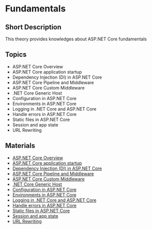 # Fundamentals

## Short Description

This theory provides knowledges about ASP.NET Core fundamentals

## Topics

* ASP.NET Core Overview
* ASP.NET Core application startup
* Dependency Injection (DI) in ASP.NET Core
* ASP.NET Core Pipeline and Middleware
* ASP.NET Core Custom Middleware
* .NET Core Generic Host
* Configuration in ASP.NET Core
* Environments in ASP.NET Core
* Logging in .NET Core and ASP.NET Core
* Handle errors in ASP.NET Core
* Static files in ASP.NET Core
* Session and app state
* URL Rewriting

## Materials

* [ASP.NET Core Overview](https://docs.microsoft.com/en-us/aspnet/core/fundamentals/?view=aspnetcore-3.0&tabs=windows)
* [ASP.NET Core application startup](https://docs.microsoft.com/en-us/aspnet/core/fundamentals/startup?view=aspnetcore-3.0)
* [Dependency Injection (DI) in ASP.NET Core](https://docs.microsoft.com/en-us/aspnet/core/fundamentals/dependency-injection?view=aspnetcore-3.0)
* [ASP.NET Core Pipeline and Middleware](https://docs.microsoft.com/en-us/aspnet/core/fundamentals/middleware/?view=aspnetcore-3.0)
* [ASP.NET Core Custom Middleware](https://docs.microsoft.com/en-us/aspnet/core/fundamentals/middleware/write?view=aspnetcore-3.0)
* [.NET Core Generic Host](https://docs.microsoft.com/en-us/aspnet/core/fundamentals/host/generic-host?view=aspnetcore-3.0)
* [Configuration in ASP.NET Core](https://docs.microsoft.com/en-us/aspnet/core/fundamentals/configuration/?view=aspnetcore-3.0)
* [Environments in ASP.NET Core](https://docs.microsoft.com/en-us/aspnet/core/fundamentals/environments?view=aspnetcore-3.0)
* [Logging in .NET Core and ASP.NET Core](https://docs.microsoft.com/en-us/aspnet/core/fundamentals/logging/?view=aspnetcore-3.0)
* [Handle errors in ASP.NET Core](https://docs.microsoft.com/en-us/aspnet/core/fundamentals/error-handling?view=aspnetcore-3.0)
* [Static files in ASP.NET Core](https://docs.microsoft.com/en-us/aspnet/core/fundamentals/static-files?view=aspnetcore-3.0)
* [Session and app state](https://docs.microsoft.com/en-us/aspnet/core/fundamentals/app-state?view=aspnetcore-3.0)
* [URL Rewriting](https://docs.microsoft.com/en-us/aspnet/core/fundamentals/url-rewriting?view=aspnetcore-3.0)
